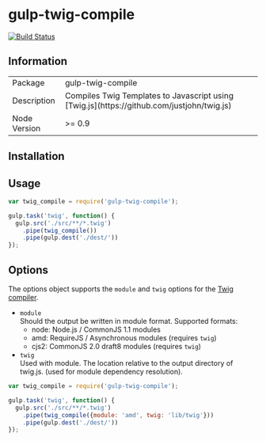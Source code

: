 gulp-twig-compile
=================

[![Build Status](https://travis-ci.org/Nanigans/gulp-twig-compile.png?branch=master)](https://travis-ci.org/Nanigans/gulp-twig-compile)

## Information

<table>
<tr> 
<td>Package</td><td>gulp-twig-compile</td>
</tr>
<tr>
<td>Description</td>
<td>Compiles Twig Templates to Javascript using [Twig.js](https://github.com/justjohn/twig.js)</td>
</tr>
<tr>
<td>Node Version</td>
<td>>= 0.9</td>
</tr>
</table>

## Installation

## Usage

```javascript
var twig_compile = require('gulp-twig-compile');

gulp.task('twig', function() {
  gulp.src('./src/**/*.twig')
    .pipe(twig_compile())
    .pipe(gulp.dest('./dest/'))
});
```


## Options

The options object supports the `module` and `twig` options for the [Twig compiler](https://github.com/justjohn/twig.js/wiki/Compiling-Templates).

 * `module`  
   Should the output be written in module format. Supported formats:
     * node:  Node.js / CommonJS 1.1 modules
     * amd:   RequireJS / Asynchronous modules (requires `twig`)
     * cjs2:  CommonJS 2.0 draft8 modules (requires `twig`)
 * `twig`  
   Used with module. The location relative to the output directory of twig.js. (used for module dependency resolution).

```javascript
var twig_compile = require('gulp-twig-compile');

gulp.task('twig', function() {
  gulp.src('./src/**/*.twig')
    .pipe(twig_compile({module: 'amd', twig: 'lib/twig'}))
    .pipe(gulp.dest('./dest/'))
});
```
